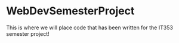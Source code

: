 # WebDevSemesterProject
This is where we will place code that has been written for the IT353 semester project!
